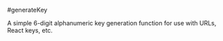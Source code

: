 #generateKey

A simple 6-digit alphanumeric key generation function for use with URLs, React keys, etc.